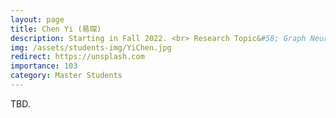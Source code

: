 ```yaml
---
layout: page
title: Chen Yi (易琛)
description: Starting in Fall 2022. <br> Research Topic&#58; Graph Neural Network.
img: /assets/students-img/YiChen.jpg
redirect: https://unsplash.com
importance: 103
category: Master Students
---
```


TBD.
